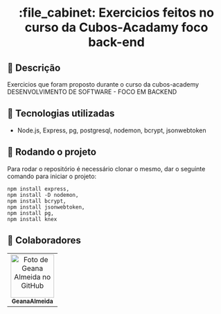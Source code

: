<h1 align="center">:file_cabinet: Exercicios feitos no curso da Cubos-Acadamy foco back-end</h1>

## :memo: Descrição
Exercicios que foram proposto durante o curso da cubos-academy DESENVOLVIMENTO DE SOFTWARE - FOCO EM BACKEND

## :wrench: Tecnologias utilizadas
* Node.js, Express, pg, postgresql, nodemon, bcrypt, jsonwebtoken

## :rocket: Rodando o projeto
Para rodar o repositório é necessário clonar o mesmo, dar o seguinte comando para iniciar o projeto:
```
npm install express,
npm install -D nodemon,
npm install bcrypt,
npm install jsonwebtoken,
npm install pg,
npm install knex

```

## :handshake: Colaboradores
<table>
  <tr>
   <td align="center">
      <a href="http://github.com/Geana-Almeida">
        <img src="Avatar.png" width="100px;" alt="Foto de Geana Almeida no GitHub"/><br>
        <sub>
          <b>GeanaAlmeida</b>
        </sub>
      </a>
    </td>
